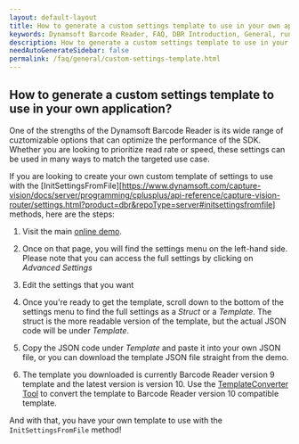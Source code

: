 ```yaml
---
layout: default-layout
title: How to generate a custom settings template to use in your own application?
keywords: Dynamsoft Barcode Reader, FAQ, DBR Introduction, General, runtime settings, template
description: How to generate a custom settings template to use in your own application?
needAutoGenerateSidebar: false
permalink: /faq/general/custom-settings-template.html
---
```


## How to generate a custom settings template to use in your own application?

One of the strengths of the Dynamsoft Barcode Reader is its wide range of cuztomizable options that can optimize the performance of the SDK. Whether you are looking to prioritize read rate or speed, these settings can be used in many ways to match the targeted use case.

If you are looking to create your own custom template of settings to use with the [InitSettingsFromFile][https://www.dynamsoft.com/capture-vision/docs/server/programming/cplusplus/api-reference/capture-vision-router/settings.html?product=dbr&repoType=server#initsettingsfromfile] methods, here are the steps:

1. Visit the main [online demo](https://demo.dynamsoft.com/barcode-reader/).

2. Once on that page, you will find the settings menu on the left-hand side. Please note that you can access the full settings by clicking on *Advanced Settings*

3. Edit the settings that you want

4. Once you're ready to get the template, scroll down to the bottom of the settings menu to find the full settings as a *Struct* or a *Template*. The struct is the more readable version of the template, but the actual JSON code will be under *Template*.

5. Copy the JSON code under *Template* and paste it into your own JSON file, or you can download the template JSON file straight from the demo.

6. The template you downloaded is currently Barcode Reader version 9 template and the latest version is version 10. Use the [TemplateConverter Tool](https://download2.dynamsoft.com/dcv/TemplateConverter.zip) to convert the template to Barcode Reader version 10 compatible template.

And with that, you have your own template to use with the `InitSettingsFromFile` method! 